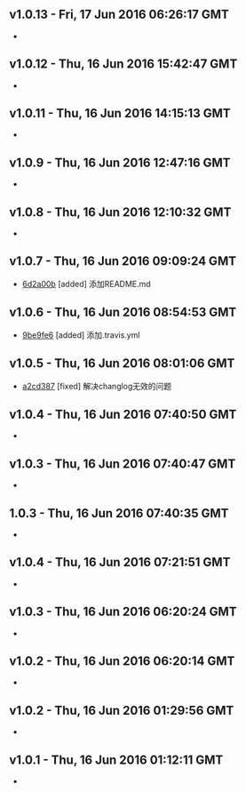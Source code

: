 v1.0.13 - Fri, 17 Jun 2016 06:26:17 GMT
---------------------------------------

- 


v1.0.12 - Thu, 16 Jun 2016 15:42:47 GMT
---------------------------------------

- 


v1.0.11 - Thu, 16 Jun 2016 14:15:13 GMT
---------------------------------------

- 


v1.0.9 - Thu, 16 Jun 2016 12:47:16 GMT
--------------------------------------

- 


v1.0.8 - Thu, 16 Jun 2016 12:10:32 GMT
--------------------------------------

- 


v1.0.7 - Thu, 16 Jun 2016 09:09:24 GMT
--------------------------------------

- [6d2a00b](../../commit/6d2a00b) [added] 添加README.md


v1.0.6 - Thu, 16 Jun 2016 08:54:53 GMT
--------------------------------------

- [9be9fe6](../../commit/9be9fe6) [added] 添加.travis.yml


v1.0.5 - Thu, 16 Jun 2016 08:01:06 GMT
--------------------------------------

- [a2cd387](../../commit/a2cd387) [fixed] 解决changlog无效的问题


v1.0.4 - Thu, 16 Jun 2016 07:40:50 GMT
--------------------------------------

- 


v1.0.3 - Thu, 16 Jun 2016 07:40:47 GMT
--------------------------------------

- 


1.0.3 - Thu, 16 Jun 2016 07:40:35 GMT
-------------------------------------

- 


v1.0.4 - Thu, 16 Jun 2016 07:21:51 GMT
--------------------------------------

- 


v1.0.3 - Thu, 16 Jun 2016 06:20:24 GMT
--------------------------------------

- 


v1.0.2 - Thu, 16 Jun 2016 06:20:14 GMT
--------------------------------------

- 


v1.0.2 - Thu, 16 Jun 2016 01:29:56 GMT
--------------------------------------

- 


v1.0.1 - Thu, 16 Jun 2016 01:12:11 GMT
--------------------------------------

- 


